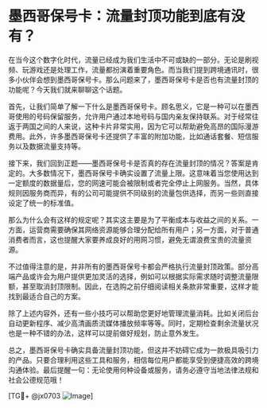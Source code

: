 # 墨西哥保号卡：流量封顶功能到底有没有？

在当今这个数字化时代，流量已经成为我们生活中不可或缺的一部分。无论是刷视频、玩游戏还是处理工作，流量都扮演着重要角色。而当我们提到跨境通讯时，很多小伙伴会想到墨西哥保号卡。那么问题来了，墨西哥保号卡是否也有流量封顶的功能呢？今天我们就来聊聊这个话题。

首先，让我们简单了解一下什么是墨西哥保号卡。顾名思义，它是一种可以在墨西哥使用的号码保留服务，允许用户通过本地号码与国内亲友保持联系。对于经常往返于两国之间的人来说，这种卡片非常实用，因为它可以帮助避免高昂的国际漫游费用。此外，许多墨西哥保号卡还提供了丰富的附加功能，比如通话套餐、短信服务以及数据流量支持等。

接下来，我们回到正题——墨西哥保号卡是否真的存在流量封顶的情况？答案是肯定的。大多数情况下，墨西哥保号卡确实设置了流量上限。这意味着当您使用达到一定额度的数据量后，您的网速可能会被限制或者完全停止上网服务。当然，具体规则因服务商而异，有的公司可能提供不同级别的流量包供选择，而另一些则直接设定了统一的标准值。

那么为什么会有这样的规定呢？其实这主要是为了平衡成本与收益之间的关系。一方面，运营商需要确保其网络资源能够合理分配给所有用户；另一方面，对于普通消费者而言，这也提醒大家要养成良好的用网习惯，避免无谓浪费宝贵的流量资源。

不过值得注意的是，并非所有的墨西哥保号卡都会严格执行流量封顶政策。部分高端产品或许会为用户提供更加灵活的选择，例如可以根据实际需求随时调整流量限额，甚至取消封顶限制。因此，在选购之前仔细阅读相关条款非常重要，这样才能找到最适合自己的方案。

除了上述内容外，还有一些小技巧可以帮助您更好地管理流量消耗。比如关闭后台自动更新程序、减少高清画质流媒体播放频率等等。同时，定期检查剩余流量状况也是一种不错的办法，这样可以提前做好规划，防止意外发生。

总之，墨西哥保号卡确实具备流量封顶功能，但这并不妨碍它成为一款极具吸引力的产品。只要合理利用这些工具和服务，相信每位用户都能享受到便捷高效的跨境沟通体验。最后提醒一句：无论使用何种设备或服务，请务必遵守当地法律法规和社会公德规范哦！

[TG💪+ @jx0703 ![Image](https://github.com/user-attachments/assets/dbca1d08-cadb-493c-b0ec-ad6f7a83f270)]